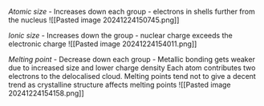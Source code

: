 *Atomic size* - Increases down each group - electrons in shells further from the nucleus
![[Pasted image 20241224150745.png]]

*Ionic size* - Increases down the group - nuclear charge exceeds the electronic charge
![[Pasted image 20241224154011.png]]

*Melting point* - Decrease down each group - Metallic bonding gets weaker due to increased size and lower charge density
Each atom contributes two electrons to the delocalised cloud. Melting points tend not to give a decent trend as crystalline structure affects melting points
![[Pasted image 20241224154158.png]]